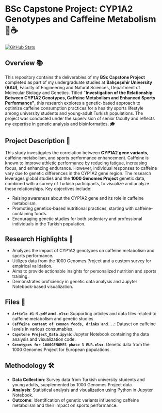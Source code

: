 # BSc Capstone Project: CYP1A2 Genotypes and Caffeine Metabolism 🧬☕

[![GitHub Stats](https://github-readme-stats.vercel.app/api?username=ugrersoz&show_icons=true)](https://github.com/ugrersoz)

## Overview 📚
This repository contains the deliverables of my **BSc Capstone Project** completed as part of my undergraduate studies at **Bahçeşehir University (BAU)**, Faculty of Engineering and Natural Sciences, Department of Molecular Biology and Genetics. Titled **"Investigation of the Relationship Between CYP1A2 Genotypes, Caffeine Metabolism and Enhanced Sports Performance"**, this research explores a genetic-based approach to optimize caffeine consumption practices for a healthy sports lifestyle among university students and young-adult Turkish populations. The project was conducted under the supervision of senior faculty and reflects my expertise in genetic analysis and bioinformatics. 🎓

## Project Description 🌟
This study investigates the correlation between **CYP1A2 gene variants**, caffeine metabolism, and sports performance enhancement. Caffeine is known to improve athletic performance by reducing fatigue, increasing focus, and enhancing endurance. However, individual responses to caffeine vary due to genetic differences in the CYP1A2 gene region. The research leverages global studies and the **1000 Genomes Project** genetic data, combined with a survey of Turkish participants, to visualize and analyze these relationships. Key objectives include:
- Raising awareness about the CYP1A2 gene and its role in caffeine metabolism.
- Promoting genetics-based nutritional practices, starting with caffeine-containing foods.
- Encouraging genetic studies for both sedentary and professional individuals in the Turkish population.

## Research Highlights 🔬
- Analyzes the impact of CYP1A2 genotypes on caffeine metabolism and sports performance.
- Utilizes data from the 1000 Genomes Project and a custom survey for empirical validation.
- Aims to provide actionable insights for personalized nutrition and sports training.
- Demonstrates proficiency in genetic data analysis and Jupyter Notebook-based visualization.

## Files 📂
- **`Article #1-5.pdf` and `.xlsx`**: Supporting articles and data files related to caffeine metabolism and genetic studies.
- **`Caffeine content of common foods, drinks and...`**: Dataset on caffeine levels in various consumables.
- **`Capstone Project_Data.ipynb`**: Jupyter Notebook containing the data analysis and visualization code.
- **`Genotypes for 1000GENOMES phase 3 EUR.xlsx`**: Genetic data from the 1000 Genomes Project for European populations.

## Methodology 🛠️
- **Data Collection**: Survey data from Turkish university students and young adults, supplemented by 1000 Genomes Project data.
- **Analysis**: Statistical analysis and visualization using Python in Jupyter Notebook.
- **Outcome**: Identification of genetic variants influencing caffeine metabolism and their impact on sports performance.

